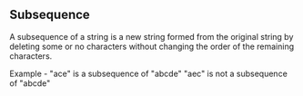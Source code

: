 ## Subsequence

A subsequence of a string is a new string formed from the original string by
deleting some or no characters without changing the order of the remaining
characters.

Example -
"ace" is a subsequence of "abcde"
"aec" is not a subsequence of "abcde"
